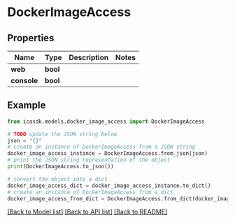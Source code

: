 # DockerImageAccess


## Properties

Name | Type | Description | Notes
------------ | ------------- | ------------- | -------------
**web** | **bool** |  | 
**console** | **bool** |  | 

## Example

```python
from icasdk.models.docker_image_access import DockerImageAccess

# TODO update the JSON string below
json = "{}"
# create an instance of DockerImageAccess from a JSON string
docker_image_access_instance = DockerImageAccess.from_json(json)
# print the JSON string representation of the object
print(DockerImageAccess.to_json())

# convert the object into a dict
docker_image_access_dict = docker_image_access_instance.to_dict()
# create an instance of DockerImageAccess from a dict
docker_image_access_from_dict = DockerImageAccess.from_dict(docker_image_access_dict)
```
[[Back to Model list]](../README.md#documentation-for-models) [[Back to API list]](../README.md#documentation-for-api-endpoints) [[Back to README]](../README.md)


